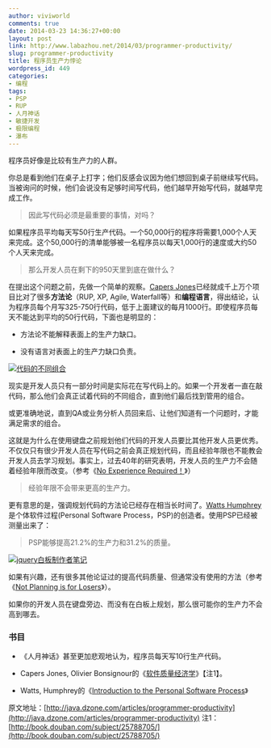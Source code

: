 ```yaml
---
author: viviworld
comments: true
date: 2014-03-23 14:36:27+00:00
layout: post
link: http://www.labazhou.net/2014/03/programmer-productivity/
slug: programmer-productivity
title: 程序员生产力悖论
wordpress_id: 449
categories:
- 编程
tags:
- PSP
- RUP
- 人月神话
- 敏捷开发
- 极限编程
- 瀑布
---
```


程序员好像是比较有生产力的人群。

你总是看到他们在桌子上打字；他们反感会议因为他们想回到桌子前继续写代码。当被询问的时候，他们会说没有足够时间写代码，他们越早开始写代码，就越早完成工作。


<blockquote>因此写代码必须是最重要的事情，对吗？</blockquote>


如果程序员平均每天写50行生产代码。一个50,000行的程序将需要1,000个人天来完成。这个50,000行的清单能够被一名程序员以每天1,000行的速度或大约50个人天来完成。


<blockquote>那么开发人员在剩下的950天里到底在做什么？</blockquote>


在提出这个问题之前，先做一个简单的观察。[Capers Jones](http://en.wikipedia.org/wiki/Capers_Jones)已经就成千上万个项目比对了很多**方法论**（RUP, XP, Agile, Waterfall等）和**编程语言**，得出结论，认为程序员每个月写325-750行代码，低于上面建议的每月1000行。即使程序员每天不能达到平均的50行代码，下面也是明显的：



	
  * 方法论不能解释表面上的生产力缺口。

	
  * 没有语言对表面上的生产力缺口负责。


[![代码的不同组合](http://www.labazhou.net/wp-content/uploads/2014/03/combinations2.png)](http://www.labazhou.net/wp-content/uploads/2014/03/combinations2.png)

现实是开发人员只有一部分时间是实际花在写代码上的。如果一个开发者一直在敲代码，那么他们会真正试着代码的不同组合，直到他们最后找到管用的组合。

或更准确地说，直到QA或业务分析人员回来后、让他们知道有一个问题时，才能满足需求的组合。

这就是为什么在使用键盘之前规划他们代码的开发人员要比其他开发人员更优秀。不仅仅只有很少开发人员在写代码之前会真正规划代码，而且经验年限也不能教会开发人员去学习规划。事实上，过去40年的研究表明，开发人员的生产力不会随着经验年限而改变。（参考《[No Experience Required！](http://accelerateddevelopment.blogspot.ca/2013/03/it-no-experience-required.html)》）


<blockquote>经验年限不会带来更高的生产力。</blockquote>


更有意思的是，强调规划代码的方法论已经存在相当长时间了。[Watts Humphrey](http://en.wikipedia.org/wiki/Watts_Humphrey)是个体软件过程(Personal Software Process，PSP)的创造者。使用PSP已经被测量出来了：


<blockquote>PSP能够提高21.2%的生产力和31.2%的质量。</blockquote>


[![jquery白板制作者笔记](http://www.labazhou.net/wp-content/uploads/2014/03/jquery-whiteboard-marker-notes.jpg)](http://www.labazhou.net/wp-content/uploads/2014/03/jquery-whiteboard-marker-notes.jpg)

如果有兴趣，还有很多其他论证过的提高代码质量、但通常没有使用的方法（参考《[Not Planning is for Losers](http://accelerateddevelopment.blogspot.ca/2013/05/not-planning-is-for-losers.html)》）。

如果你的开发人员在键盘旁边、而没有在白板上规划，那么很可能你的生产力不会高到哪去。


### 书目





	
  * 《人月神话》甚至更加悲观地认为，程序员每天写10行生产代码。

	
  * Capers Jones, Olivier Bonsignour的《[软件质量经济学](http://www.amazon.com/s/ref=nb_sb_ss_i_0_26?url=search-alias%3Dstripbooks&field-keywords=the%20economics%20of%20software%20quality&sprefix=the+economics+of+software+%2Cstripbooks%2C205&rh=i%3Astripbooks%2Ck%3Athe%20economics%20of%20software%20quality)》【注1】。

	
  * Watts, Humphrey的《[Introduction to the Personal Software Process](http://www.amazon.com/Introduction-Personal-Software-Process-Humphrey/dp/0201548097)》


原文地址：[http://java.dzone.com/articles/programmer-productivity](http://java.dzone.com/articles/programmer-productivity)
注1：[http://book.douban.com/subject/25788705/](http://book.douban.com/subject/25788705/)
